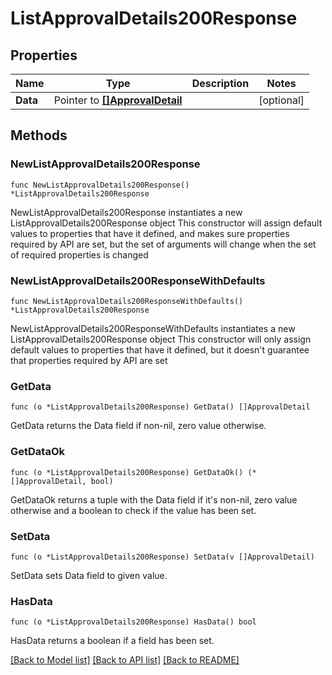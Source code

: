 # ListApprovalDetails200Response

## Properties

Name | Type | Description | Notes
------------ | ------------- | ------------- | -------------
**Data** | Pointer to [**[]ApprovalDetail**](ApprovalDetail.md) |  | [optional] 

## Methods

### NewListApprovalDetails200Response

`func NewListApprovalDetails200Response() *ListApprovalDetails200Response`

NewListApprovalDetails200Response instantiates a new ListApprovalDetails200Response object
This constructor will assign default values to properties that have it defined,
and makes sure properties required by API are set, but the set of arguments
will change when the set of required properties is changed

### NewListApprovalDetails200ResponseWithDefaults

`func NewListApprovalDetails200ResponseWithDefaults() *ListApprovalDetails200Response`

NewListApprovalDetails200ResponseWithDefaults instantiates a new ListApprovalDetails200Response object
This constructor will only assign default values to properties that have it defined,
but it doesn't guarantee that properties required by API are set

### GetData

`func (o *ListApprovalDetails200Response) GetData() []ApprovalDetail`

GetData returns the Data field if non-nil, zero value otherwise.

### GetDataOk

`func (o *ListApprovalDetails200Response) GetDataOk() (*[]ApprovalDetail, bool)`

GetDataOk returns a tuple with the Data field if it's non-nil, zero value otherwise
and a boolean to check if the value has been set.

### SetData

`func (o *ListApprovalDetails200Response) SetData(v []ApprovalDetail)`

SetData sets Data field to given value.

### HasData

`func (o *ListApprovalDetails200Response) HasData() bool`

HasData returns a boolean if a field has been set.


[[Back to Model list]](../README.md#documentation-for-models) [[Back to API list]](../README.md#documentation-for-api-endpoints) [[Back to README]](../README.md)


